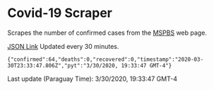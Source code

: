 # Covid-19 Scraper

Scrapes the number of confirmed cases from the [MSPBS](https://www.mspbs.gov.py/covid-19.php) web page.

[JSON Link](https://jmayalag.github.io/covid19-scrape/cases.json)
Updated every 30 minutes.
```
{"confirmed":64,"deaths":0,"recovered":0,"timestamp":"2020-03-30T23:33:47.806Z","pyt":"3/30/2020, 19:33:47 GMT-4"}
```
Last update (Paraguay Time): 3/30/2020, 19:33:47 GMT-4